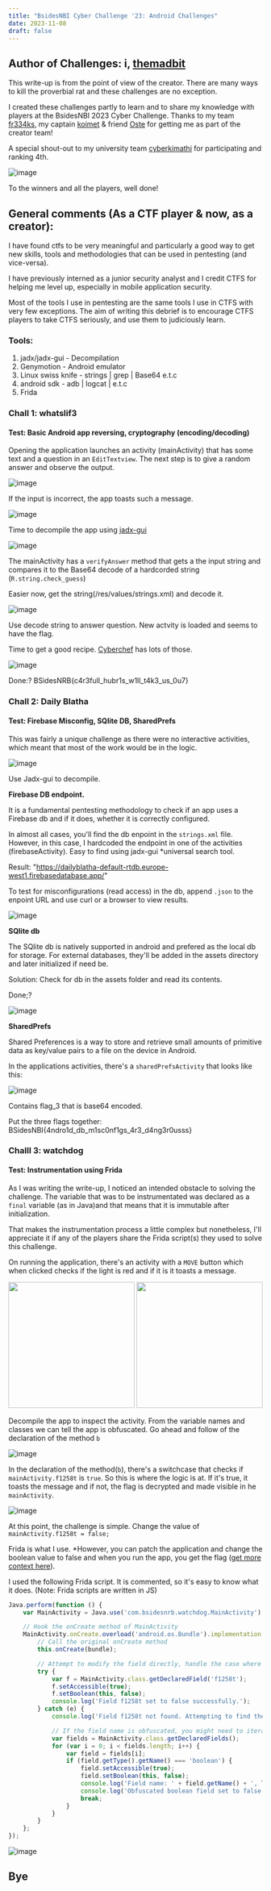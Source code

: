 ```yaml
---
title: "BsidesNBI Cyber Challenge '23: Android Challenges"
date: 2023-11-08
draft: false
---
```


## Author of Challenges: i, [themadbit](https://twitter.com/themadbit)

This write-up is from the point of view of the creator. There are many ways to kill the proverbial rat and these challenges are no exception.

I created these challenges partly to learn and to share my knowledge with players at the BsidesNBI 2023 Cyber Challenge. Thanks to my team [fr334ks](https://twitter.com/fr334aks), my captain [koimet](https://twitter.com/k0imet_) & friend [Oste](https://twitter.com/oste_ke) for getting me as part of the creator team!

A special shout-out to my university team [cyberkimathi](https://twitter.com/cyberkimathi) for participating and ranking 4th.

![image](https://user-images.githubusercontent.com/84702057/280992022-a8ed0073-6a48-4d8f-9aa1-ac9d97a6e63a.png)

To the winners and all the players, well done!

## General comments (As a CTF player & now, as a creator):

I have found ctfs to be very meaningful and particularly a good way to get new skills, tools and methodologies that can be used in pentesting (and vice-versa).

I have previously interned as a junior security analyst and I credit CTFS for helping me level up, especially in mobile application security.

Most of the tools I use in pentesting are the same tools I use in CTFS with very few exceptions. The aim of writing this debrief is to encourage CTFS players to take CTFS seriously, and use them to judiciously learn.

### Tools:

1. jadx/jadx-gui - Decompilation
2. Genymotion - Android emulator
3. Linux swiss knife - strings | grep | Base64 e.t.c
4. android sdk - adb | logcat | e.t.c
4. Frida

### Chall 1: whatslif3

#### Test: Basic Android app reversing, cryptography (encoding/decoding)

Opening the application launches an activity (mainActivity) that has some text and a question in an `EditTextview`. The next step is to give a random answer and observe the output.


![image](https://user-images.githubusercontent.com/84702057/280998066-d251c0ec-db26-44ae-ace4-6c35c2aaefdf.png)

If the input is incorrect, the app toasts such a message.

![image](https://user-images.githubusercontent.com/84702057/280998904-eb9e0754-abd9-4ae0-9e6c-edcf61a9573a.png)

Time to decompile the app using [jadx-gui](https://github.com/skylot/jadx)

![image](https://user-images.githubusercontent.com/84702057/280999736-29a8aabe-16e7-447b-988e-2bb055217c7c.png)

The mainActivity has a `verifyAnswer` method that gets a the input string and compares it to the Base64 decode of a hardcorded string (`R.string.check_guess`)

Easier now, get the string(/res/values/strings.xml) and decode it.

![image](https://user-images.githubusercontent.com/84702057/281001900-9f2ca126-5a49-4afd-a2ea-bb42aae21ec7.png)

Use decode string to answer question. New actvity is loaded and seems to have the flag.

Time to get a good recipe. [Cyberchef](https://gchq.github.io/CyberChef/) has lots of those. 

![image](https://user-images.githubusercontent.com/84702057/281002852-22870285-0fb7-4a7e-a311-021e7158dd91.png)

Done:? BSidesNRB{c4r3full_hubr1s_w1ll_t4k3_us_0u7}

### Chall 2: Daily Blatha

#### Test: Firebase Misconfig, SQlite DB, SharedPrefs

This was fairly a unique challenge as there were no interactive activities, which meant that most of the work would be in the logic.

![image](https://user-images.githubusercontent.com/84702057/281005218-a0161fe2-8c71-4827-bf0f-d4b7fb812755.png)


Use Jadx-gui to decompile.

**Firebase DB endpoint.**

It is a fundamental pentesting methodology to check if an app uses a Firebase db and if it does, whether it is correctly configured.

In almost all cases, you'll find the db enpoint in the `strings.xml` file. However, in this case, I hardcoded the endpoint in one of the activities (firebaseActivity). Easy to find using jadx-gui *universal search tool.

Result: "https://dailyblatha-default-rtdb.europe-west1.firebasedatabase.app/"

To test for misconfigurations (read access) in the db, append `.json` to the enpoint URL and use curl or a browser to view results.


![image](https://user-images.githubusercontent.com/84702057/281009732-e0e1e06f-277b-44f5-8692-3fe6fc0896e0.png)

**SQlite db**

The SQlite db is natively supported in android and prefered as the local db for storage. For external databases, they'll be added in the assets directory and later initialized if need be.

Solution: Check for db in the assets folder and read its contents.

Done;?

![image](https://user-images.githubusercontent.com/84702057/281013002-2bbd5c97-c134-45a0-8436-08631c1a3d87.png)


**SharedPrefs**

Shared Preferences is a way to store and retrieve small amounts of primitive data as key/value pairs to a file on the device in Android.

In the applications activities, there's a `sharedPrefsActivity` that looks like this:

![image](https://user-images.githubusercontent.com/84702057/281014593-63babe37-9178-428d-a09a-28e12f1e8440.png)

Contains flag_3  that is base64 encoded.

Put the three flags together: BSidesNBI{4ndro1d_db_m1sc0nf1gs_4r3_d4ng3r0usss}


### Challl 3: watchdog

#### Test: Instrumentation using Frida

As I was writing the write-up, I noticed an intended obstacle to solving the challenge. The variable that was to be instrumentated was declared as a `final` variable (as in Java)and that means that it is immutable after initialization.

That makes the instrumentation process a little complex but nonetheless, I'll appreciate it if any of the players share the Frida script(s) they used to solve this challenge.

On running the application, there's an activity with a `MOVE` button which when clicked checks if the light is red and if it is it toasts a message.


<p float="left">
      <img src="https://user-images.githubusercontent.com/84702057/281015945-cb97ffe3-0a91-4856-a008-8f621457f23a.png" width="250" />
  <img src="https://user-images.githubusercontent.com/84702057/281016087-ab41badf-c9f2-4bec-9de2-0827d111d65b.png" width="250" /> 
</p>

Decompile the app to inspect the activity. From the variable names and classes we can tell the app is obfuscated. Go ahead and follow of the declaration of the method `b`

![image](https://user-images.githubusercontent.com/84702057/281181075-a984a788-d5c0-49ec-b2bf-8226a56a10af.png)

In the declaration of the method(`b`), there's a switchcase that checks if `mainActivity.f1258t` is `true`. So this is where the logic is at. If it's true, it toasts the message and if not, the flag is decrypted and made visible in he `mainActivity`.

![image](https://user-images.githubusercontent.com/84702057/281181469-15739822-9ad0-409e-a646-2a28774feada.png)

At this point, the challenge is simple. Change the value of `mainActivity.f1258t = false;` 

Frida is what I use. *However, you can patch the application and change the boolean value to false and when you run the app, you get the flag ([get more context here](https://google.com)).

I used the following Frida script. It is commented, so it's easy to know what it does. (Note: Frida scripts are written in JS)

```js
Java.perform(function () {
    var MainActivity = Java.use('com.bsidesnrb.watchdog.MainActivity');

    // Hook the onCreate method of MainActivity
    MainActivity.onCreate.overload('android.os.Bundle').implementation = function (bundle) {
        // Call the original onCreate method
        this.onCreate(bundle);

        // Attempt to modify the field directly, handle the case where the field might be obfuscated
        try {
            var f = MainActivity.class.getDeclaredField('f1258t');
            f.setAccessible(true);
            f.setBoolean(this, false);
            console.log('Field f1258t set to false successfully.');
        } catch (e) {
            console.log('Field f1258t not found. Attempting to find the obfuscated field name.');

            // If the field name is obfuscated, you might need to iterate over all fields and find the correct one by type
            var fields = MainActivity.class.getDeclaredFields();
            for (var i = 0; i < fields.length; i++) {
                var field = fields[i];
                if (field.getType().getName() === 'boolean') {
                    field.setAccessible(true);
                    field.setBoolean(this, false);
                    console.log('Field name: ' + field.getName() + ', Type: ' + field.getType().getName());
                    console.log('Obfuscated boolean field set to false successfully. Field name: ' + field.getName());
                    break;
                }
            }
        }
    };
});
```

![image](https://user-images.githubusercontent.com/84702057/281190553-4d630033-5fdd-4518-b6c5-e2dd2f6a6d7b.png)


## Bye
